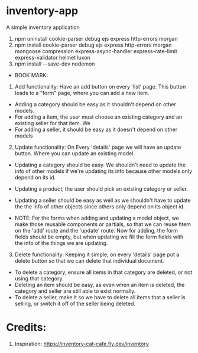 # inventory-app

A simple inventory application

1. npm uninstall cookie-parser debug ejs express http-errors morgan
2. npm install cookie-parser debug ejs express http-errors morgan mongoose compression express-async-handler express-rate-limit express-validator helmet luxon
3. npm install --save-dev nodemon



- BOOK MARK: 

1. Add functionality: Have an add button on every 'list' page. This button leads to a "form"
    page, where you can add a new item.

  - Adding a category should be easy as it shouldn't depend on other models.
  - For adding a item, the user must choose an existing category and an existing
    seller for that item. We 
  - For adding a seller, it should be easy as it doesn't depend on other models

2. Update functionality: On Every 'details' page we will have an update button. Where
  you can update an existing model.
  - Updating a category should be easy. We shouldn't need to update the info of other 
    models if we're updating its info because other models only depend on its id.
  - Updating a product, the user should pick an existing category or seller. 
  - Updating a seller should be easy as well as we shouldn't have to update the 
    the info of other objects since others only depend on its object id.

- NOTE: For the forms when adding and updating a model object, we make those reusable components
  or partials, so that we can reuse htem on the 'add' route and the 'update' route. Now for 
  adding, the form fields should be empty, but when updating we fill the form fields with the
  info of the things we are updating.

3. Delete functionality: Keeping it simple, on every 'details' page put a delete button so that we can 
  delete that individual document. 
  - To delete a category, ensure all items in that category are deleted, or not using that category.
  - Deleting an item should be easy, as even when an item is deleted, the category and seller are 
    still able to exist normally.
  - To delete a seller, make it so we have to delete all items that a seller is selling, or 
    switch it off of the seller being deleted.




# Credits:

1. Inspiration: https://inventory-cat-cafe.fly.dev/inventory
